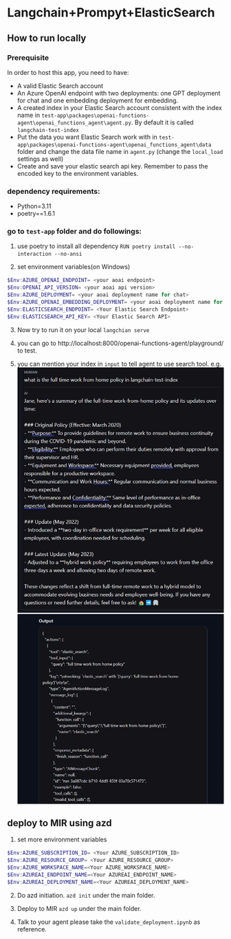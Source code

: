 # Langchain+Prompyt+ElasticSearch

## How to run locally

### Prerequisite
In order to host this app, you need to have:

- A valid Elastic Search account
- An Azure OpenAI endpoint with two deployments: one GPT deployment for chat and one embedding deployment for embedding.
- A created index in your Elastic Search account consistent with the index name in `test-app\packages\openai-functions-agent\openai_functions_agent\agent.py`. By default it is called `langchain-test-index`
- Put the data you want Elastic Search work with in `test-app\packages\openai-functions-agent\openai_functions_agent\data` folder and change the data file name in `agent.py` (change the `local_load` settings as well)
- Create and save your elastic search api key. Remember to pass the encoded key to the environment variables.


### dependency requirements:

- Python=3.11
- poetry==1.6.1

### go to `test-app` folder and do followings:

1. use poetry to install all dependency
`RUN poetry install --no-interaction --no-ansi`

1. set environment variables(on Windows)

```ps1
$Env:AZURE_OPENAI_ENDPOINT= <your aoai endpoint>
$Env:OPENAI_API_VERSION= <your aoai api version>
$Env:AZURE_DEPLOYMENT= <your aoai deployment name for chat>
$Env:AZURE_OPENAI_EMBEDDING_DEPLOYMENT= <your aoai deployment name for embedding>
$Env:ELASTICSEARCH_ENDPOINT= <Your Elastic Search Endpoint>
$Env:ELASTICSEARCH_API_KEY= <Your Elastic Search API>
```

3. Now try to run it on your local
`langchian serve`

1. you can go to http://localhost:8000/openai-functions-agent/playground/ to test.

1. you can mention your index in `input` to tell agent to use search tool.
e.g. ![alt text](image.png)![alt text](image-1.png)

## deploy to MIR using azd
 
 1. set more environment variables

 ```ps1
$Env:AZURE_SUBSCRIPTION_ID= <Your AZURE_SUBSCRIPTION_ID>
$Env:AZURE_RESOURCE_GROUP= <Your AZURE_RESOURCE_GROUP>
$Env:AZURE_WORKSPACE_NAME=<Your AZURE_WORKSPACE_NAME>
$Env:AZUREAI_ENDPOINT_NAME=<Your AZUREAI_ENDPOINT_NAME>
$Env:AZUREAI_DEPLOYMENT_NAME=<Your AZUREAI_DEPLOYMENT_NAME>
 ```

2. Do azd initiation.
`azd init` under the main folder.

3. Deploy to MIR
`azd up` under the main folder.

4. Talk to your agent
please take the `validate_deployment.ipynb` as reference.

 